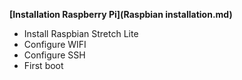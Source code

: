 **[Installation Raspberry Pi](Raspbian installation.md)**
* Install Raspbian Stretch Lite
* Configure WIFI
* Configure SSH
* First boot
